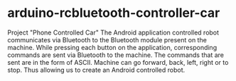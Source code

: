 # arduino-rcbluetooth-controller-car
Project "Phone Controlled Car"  The Android application controlled robot communicates via Bluetooth to the Bluetooth module present on the machine.  While pressing each button on the application, corresponding commands are sent via Bluetooth to the machine.  The commands that are sent are in the form of ASCII.  Machine can go forward, back, left, right  or to stop.  Thus allowing us to create an Android controlled robot.
